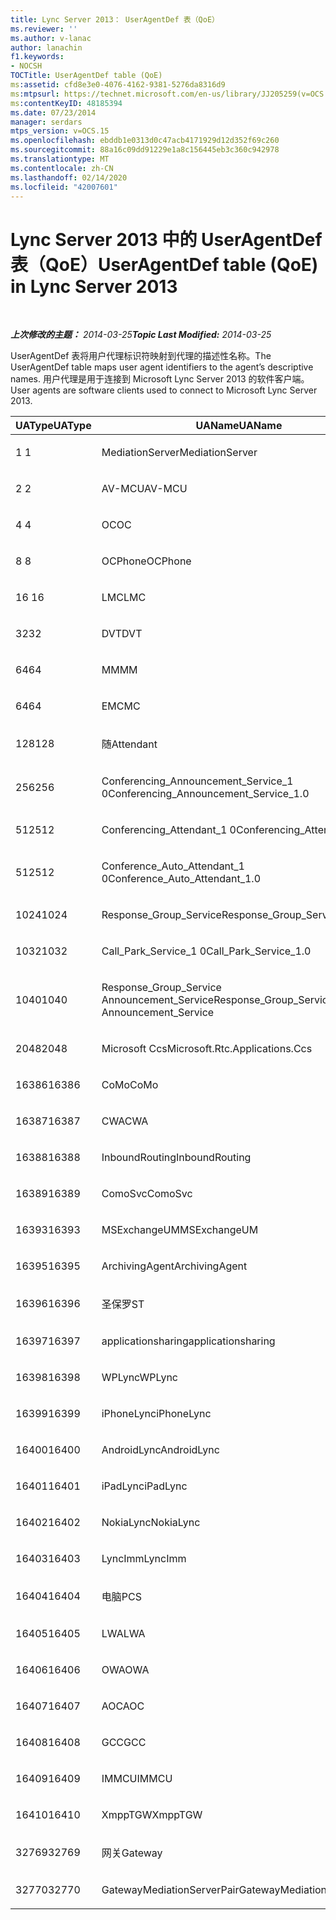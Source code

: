 ```yaml
---
title: Lync Server 2013： UserAgentDef 表（QoE）
ms.reviewer: ''
ms.author: v-lanac
author: lanachin
f1.keywords:
- NOCSH
TOCTitle: UserAgentDef table (QoE)
ms:assetid: cfd8e3e0-4076-4162-9381-5276da8316d9
ms:mtpsurl: https://technet.microsoft.com/en-us/library/JJ205259(v=OCS.15)
ms:contentKeyID: 48185394
ms.date: 07/23/2014
manager: serdars
mtps_version: v=OCS.15
ms.openlocfilehash: ebddb1e0313d0c47acb4171929d12d352f69c260
ms.sourcegitcommit: 88a16c09dd91229e1a8c156445eb3c360c942978
ms.translationtype: MT
ms.contentlocale: zh-CN
ms.lasthandoff: 02/14/2020
ms.locfileid: "42007601"
---
```

<div data-xmlns="http://www.w3.org/1999/xhtml">

<div class="topic" data-xmlns="http://www.w3.org/1999/xhtml" data-msxsl="urn:schemas-microsoft-com:xslt" data-cs="http://msdn.microsoft.com/">

<div data-asp="http://msdn2.microsoft.com/asp">

# <a name="useragentdef-table-qoe-in-lync-server-2013"></a><span data-ttu-id="52c86-102">Lync Server 2013 中的 UserAgentDef 表（QoE）</span><span class="sxs-lookup"><span data-stu-id="52c86-102">UserAgentDef table (QoE) in Lync Server 2013</span></span>

</div>

<div id="mainSection">

<div id="mainBody">

<span> </span>

<span data-ttu-id="52c86-103">_**上次修改的主题：** 2014-03-25_</span><span class="sxs-lookup"><span data-stu-id="52c86-103">_**Topic Last Modified:** 2014-03-25_</span></span>

<span data-ttu-id="52c86-104">UserAgentDef 表将用户代理标识符映射到代理的描述性名称。</span><span class="sxs-lookup"><span data-stu-id="52c86-104">The UserAgentDef table maps user agent identifiers to the agent’s descriptive names.</span></span> <span data-ttu-id="52c86-105">用户代理是用于连接到 Microsoft Lync Server 2013 的软件客户端。</span><span class="sxs-lookup"><span data-stu-id="52c86-105">User agents are software clients used to connect to Microsoft Lync Server 2013.</span></span>


<table>
<colgroup>
<col style="width: 33%" />
<col style="width: 33%" />
<col style="width: 33%" />
</colgroup>
<thead>
<tr class="header">
<th><span data-ttu-id="52c86-106">UAType</span><span class="sxs-lookup"><span data-stu-id="52c86-106">UAType</span></span></th>
<th><span data-ttu-id="52c86-107">UAName</span><span class="sxs-lookup"><span data-stu-id="52c86-107">UAName</span></span></th>
<th><span data-ttu-id="52c86-108">UACategory</span><span class="sxs-lookup"><span data-stu-id="52c86-108">UACategory</span></span></th>
</tr>
</thead>
<tbody>
<tr class="odd">
<td><p><span data-ttu-id="52c86-109">1 </span><span class="sxs-lookup"><span data-stu-id="52c86-109">1</span></span></p></td>
<td><p><span data-ttu-id="52c86-110">MediationServer</span><span class="sxs-lookup"><span data-stu-id="52c86-110">MediationServer</span></span></p></td>
<td><p><span data-ttu-id="52c86-111">MediationServer</span><span class="sxs-lookup"><span data-stu-id="52c86-111">MediationServer</span></span></p></td>
</tr>
<tr class="even">
<td><p><span data-ttu-id="52c86-112">2 </span><span class="sxs-lookup"><span data-stu-id="52c86-112">2</span></span></p></td>
<td><p><span data-ttu-id="52c86-113">AV-MCU</span><span class="sxs-lookup"><span data-stu-id="52c86-113">AV-MCU</span></span></p></td>
<td><p><span data-ttu-id="52c86-114">AV-MCU</span><span class="sxs-lookup"><span data-stu-id="52c86-114">AV-MCU</span></span></p></td>
</tr>
<tr class="odd">
<td><p><span data-ttu-id="52c86-115">4 </span><span class="sxs-lookup"><span data-stu-id="52c86-115">4</span></span></p></td>
<td><p><span data-ttu-id="52c86-116">OC</span><span class="sxs-lookup"><span data-stu-id="52c86-116">OC</span></span></p></td>
<td><p><span data-ttu-id="52c86-117">OC</span><span class="sxs-lookup"><span data-stu-id="52c86-117">OC</span></span></p></td>
</tr>
<tr class="even">
<td><p><span data-ttu-id="52c86-118">8 </span><span class="sxs-lookup"><span data-stu-id="52c86-118">8</span></span></p></td>
<td><p><span data-ttu-id="52c86-119">OCPhone</span><span class="sxs-lookup"><span data-stu-id="52c86-119">OCPhone</span></span></p></td>
<td><p><span data-ttu-id="52c86-120">OCPhone</span><span class="sxs-lookup"><span data-stu-id="52c86-120">OCPhone</span></span></p></td>
</tr>
<tr class="odd">
<td><p><span data-ttu-id="52c86-121">16 </span><span class="sxs-lookup"><span data-stu-id="52c86-121">16</span></span></p></td>
<td><p><span data-ttu-id="52c86-122">LMC</span><span class="sxs-lookup"><span data-stu-id="52c86-122">LMC</span></span></p></td>
<td><p><span data-ttu-id="52c86-123">LMC</span><span class="sxs-lookup"><span data-stu-id="52c86-123">LMC</span></span></p></td>
</tr>
<tr class="even">
<td><p><span data-ttu-id="52c86-124">32</span><span class="sxs-lookup"><span data-stu-id="52c86-124">32</span></span></p></td>
<td><p><span data-ttu-id="52c86-125">DVT</span><span class="sxs-lookup"><span data-stu-id="52c86-125">DVT</span></span></p></td>
<td><p><span data-ttu-id="52c86-126">DVT</span><span class="sxs-lookup"><span data-stu-id="52c86-126">DVT</span></span></p></td>
</tr>
<tr class="odd">
<td><p><span data-ttu-id="52c86-127">64</span><span class="sxs-lookup"><span data-stu-id="52c86-127">64</span></span></p></td>
<td><p><span data-ttu-id="52c86-128">MM</span><span class="sxs-lookup"><span data-stu-id="52c86-128">MM</span></span></p></td>
<td><p><span data-ttu-id="52c86-129">MM</span><span class="sxs-lookup"><span data-stu-id="52c86-129">MM</span></span></p></td>
</tr>
<tr class="even">
<td><p><span data-ttu-id="52c86-130">64</span><span class="sxs-lookup"><span data-stu-id="52c86-130">64</span></span></p></td>
<td><p><span data-ttu-id="52c86-131">EMC</span><span class="sxs-lookup"><span data-stu-id="52c86-131">MC</span></span></p></td>
<td><p><span data-ttu-id="52c86-132">MM</span><span class="sxs-lookup"><span data-stu-id="52c86-132">MM</span></span></p></td>
</tr>
<tr class="odd">
<td><p><span data-ttu-id="52c86-133">128</span><span class="sxs-lookup"><span data-stu-id="52c86-133">128</span></span></p></td>
<td><p><span data-ttu-id="52c86-134">随</span><span class="sxs-lookup"><span data-stu-id="52c86-134">Attendant</span></span></p></td>
<td><p><span data-ttu-id="52c86-135">随</span><span class="sxs-lookup"><span data-stu-id="52c86-135">Attendant</span></span></p></td>
</tr>
<tr class="even">
<td><p><span data-ttu-id="52c86-136">256</span><span class="sxs-lookup"><span data-stu-id="52c86-136">256</span></span></p></td>
<td><p><span data-ttu-id="52c86-137">Conferencing_Announcement_Service_1 0</span><span class="sxs-lookup"><span data-stu-id="52c86-137">Conferencing_Announcement_Service_1.0</span></span></p></td>
<td><p><span data-ttu-id="52c86-138">CAS</span><span class="sxs-lookup"><span data-stu-id="52c86-138">CAS</span></span></p></td>
</tr>
<tr class="odd">
<td><p><span data-ttu-id="52c86-139">512</span><span class="sxs-lookup"><span data-stu-id="52c86-139">512</span></span></p></td>
<td><p><span data-ttu-id="52c86-140">Conferencing_Attendant_1 0</span><span class="sxs-lookup"><span data-stu-id="52c86-140">Conferencing_Attendant_1.0</span></span></p></td>
<td><p><span data-ttu-id="52c86-141">CAA</span><span class="sxs-lookup"><span data-stu-id="52c86-141">CAA</span></span></p></td>
</tr>
<tr class="even">
<td><p><span data-ttu-id="52c86-142">512</span><span class="sxs-lookup"><span data-stu-id="52c86-142">512</span></span></p></td>
<td><p><span data-ttu-id="52c86-143">Conference_Auto_Attendant_1 0</span><span class="sxs-lookup"><span data-stu-id="52c86-143">Conference_Auto_Attendant_1.0</span></span></p></td>
<td><p><span data-ttu-id="52c86-144">CAA</span><span class="sxs-lookup"><span data-stu-id="52c86-144">CAA</span></span></p></td>
</tr>
<tr class="odd">
<td><p><span data-ttu-id="52c86-145">1024</span><span class="sxs-lookup"><span data-stu-id="52c86-145">1024</span></span></p></td>
<td><p><span data-ttu-id="52c86-146">Response_Group_Service</span><span class="sxs-lookup"><span data-stu-id="52c86-146">Response_Group_Service</span></span></p></td>
<td><p><span data-ttu-id="52c86-147">RGS</span><span class="sxs-lookup"><span data-stu-id="52c86-147">RGS</span></span></p></td>
</tr>
<tr class="even">
<td><p><span data-ttu-id="52c86-148">1032</span><span class="sxs-lookup"><span data-stu-id="52c86-148">1032</span></span></p></td>
<td><p><span data-ttu-id="52c86-149">Call_Park_Service_1 0</span><span class="sxs-lookup"><span data-stu-id="52c86-149">Call_Park_Service_1.0</span></span></p></td>
<td><p><span data-ttu-id="52c86-150">CPS</span><span class="sxs-lookup"><span data-stu-id="52c86-150">CPS</span></span></p></td>
</tr>
<tr class="odd">
<td><p><span data-ttu-id="52c86-151">1040</span><span class="sxs-lookup"><span data-stu-id="52c86-151">1040</span></span></p></td>
<td><p><span data-ttu-id="52c86-152">Response_Group_Service Announcement_Service</span><span class="sxs-lookup"><span data-stu-id="52c86-152">Response_Group_Service Announcement_Service</span></span></p></td>
<td><p><span data-ttu-id="52c86-153">AS</span><span class="sxs-lookup"><span data-stu-id="52c86-153">AS</span></span></p></td>
</tr>
<tr class="even">
<td><p><span data-ttu-id="52c86-154">2048</span><span class="sxs-lookup"><span data-stu-id="52c86-154">2048</span></span></p></td>
<td><p><span data-ttu-id="52c86-155">Microsoft Ccs</span><span class="sxs-lookup"><span data-stu-id="52c86-155">Microsoft.Rtc.Applications.Ccs</span></span></p></td>
<td><p><span data-ttu-id="52c86-156">CCS</span><span class="sxs-lookup"><span data-stu-id="52c86-156">CCS</span></span></p></td>
</tr>
<tr class="odd">
<td><p><span data-ttu-id="52c86-157">16386</span><span class="sxs-lookup"><span data-stu-id="52c86-157">16386</span></span></p></td>
<td><p><span data-ttu-id="52c86-158">CoMo</span><span class="sxs-lookup"><span data-stu-id="52c86-158">CoMo</span></span></p></td>
<td><p><span data-ttu-id="52c86-159">CoMo</span><span class="sxs-lookup"><span data-stu-id="52c86-159">CoMo</span></span></p></td>
</tr>
<tr class="even">
<td><p><span data-ttu-id="52c86-160">16387</span><span class="sxs-lookup"><span data-stu-id="52c86-160">16387</span></span></p></td>
<td><p><span data-ttu-id="52c86-161">CWA</span><span class="sxs-lookup"><span data-stu-id="52c86-161">CWA</span></span></p></td>
<td><p><span data-ttu-id="52c86-162">CWA</span><span class="sxs-lookup"><span data-stu-id="52c86-162">CWA</span></span></p></td>
</tr>
<tr class="odd">
<td><p><span data-ttu-id="52c86-163">16388</span><span class="sxs-lookup"><span data-stu-id="52c86-163">16388</span></span></p></td>
<td><p><span data-ttu-id="52c86-164">InboundRouting</span><span class="sxs-lookup"><span data-stu-id="52c86-164">InboundRouting</span></span></p></td>
<td><p><span data-ttu-id="52c86-165">InboundRouting</span><span class="sxs-lookup"><span data-stu-id="52c86-165">InboundRouting</span></span></p></td>
</tr>
<tr class="even">
<td><p><span data-ttu-id="52c86-166">16389</span><span class="sxs-lookup"><span data-stu-id="52c86-166">16389</span></span></p></td>
<td><p><span data-ttu-id="52c86-167">ComoSvc</span><span class="sxs-lookup"><span data-stu-id="52c86-167">ComoSvc</span></span></p></td>
<td><p><span data-ttu-id="52c86-168">ComoSvc</span><span class="sxs-lookup"><span data-stu-id="52c86-168">ComoSvc</span></span></p></td>
</tr>
<tr class="odd">
<td><p><span data-ttu-id="52c86-169">16393</span><span class="sxs-lookup"><span data-stu-id="52c86-169">16393</span></span></p></td>
<td><p><span data-ttu-id="52c86-170">MSExchangeUM</span><span class="sxs-lookup"><span data-stu-id="52c86-170">MSExchangeUM</span></span></p></td>
<td><p><span data-ttu-id="52c86-171">ExUM</span><span class="sxs-lookup"><span data-stu-id="52c86-171">ExUM</span></span></p></td>
</tr>
<tr class="even">
<td><p><span data-ttu-id="52c86-172">16395</span><span class="sxs-lookup"><span data-stu-id="52c86-172">16395</span></span></p></td>
<td><p><span data-ttu-id="52c86-173">ArchivingAgent</span><span class="sxs-lookup"><span data-stu-id="52c86-173">ArchivingAgent</span></span></p></td>
<td><p><span data-ttu-id="52c86-174">ARCHAGENT</span><span class="sxs-lookup"><span data-stu-id="52c86-174">ARCHAGENT</span></span></p></td>
</tr>
<tr class="odd">
<td><p><span data-ttu-id="52c86-175">16396</span><span class="sxs-lookup"><span data-stu-id="52c86-175">16396</span></span></p></td>
<td><p><span data-ttu-id="52c86-176">圣保罗</span><span class="sxs-lookup"><span data-stu-id="52c86-176">ST</span></span></p></td>
<td><p><span data-ttu-id="52c86-177">圣保罗</span><span class="sxs-lookup"><span data-stu-id="52c86-177">ST</span></span></p></td>
</tr>
<tr class="even">
<td><p><span data-ttu-id="52c86-178">16397</span><span class="sxs-lookup"><span data-stu-id="52c86-178">16397</span></span></p></td>
<td><p><span data-ttu-id="52c86-179">applicationsharing</span><span class="sxs-lookup"><span data-stu-id="52c86-179">applicationsharing</span></span></p></td>
<td><p><span data-ttu-id="52c86-180">ASMCU</span><span class="sxs-lookup"><span data-stu-id="52c86-180">ASMCU</span></span></p></td>
</tr>
<tr class="odd">
<td><p><span data-ttu-id="52c86-181">16398</span><span class="sxs-lookup"><span data-stu-id="52c86-181">16398</span></span></p></td>
<td><p><span data-ttu-id="52c86-182">WPLync</span><span class="sxs-lookup"><span data-stu-id="52c86-182">WPLync</span></span></p></td>
<td><p><span data-ttu-id="52c86-183">WPLync</span><span class="sxs-lookup"><span data-stu-id="52c86-183">WPLync</span></span></p></td>
</tr>
<tr class="even">
<td><p><span data-ttu-id="52c86-184">16399</span><span class="sxs-lookup"><span data-stu-id="52c86-184">16399</span></span></p></td>
<td><p><span data-ttu-id="52c86-185">iPhoneLync</span><span class="sxs-lookup"><span data-stu-id="52c86-185">iPhoneLync</span></span></p></td>
<td><p><span data-ttu-id="52c86-186">iPhoneLync</span><span class="sxs-lookup"><span data-stu-id="52c86-186">iPhoneLync</span></span></p></td>
</tr>
<tr class="odd">
<td><p><span data-ttu-id="52c86-187">16400</span><span class="sxs-lookup"><span data-stu-id="52c86-187">16400</span></span></p></td>
<td><p><span data-ttu-id="52c86-188">AndroidLync</span><span class="sxs-lookup"><span data-stu-id="52c86-188">AndroidLync</span></span></p></td>
<td><p><span data-ttu-id="52c86-189">AndroidLync</span><span class="sxs-lookup"><span data-stu-id="52c86-189">AndroidLync</span></span></p></td>
</tr>
<tr class="even">
<td><p><span data-ttu-id="52c86-190">16401</span><span class="sxs-lookup"><span data-stu-id="52c86-190">16401</span></span></p></td>
<td><p><span data-ttu-id="52c86-191">iPadLync</span><span class="sxs-lookup"><span data-stu-id="52c86-191">iPadLync</span></span></p></td>
<td><p><span data-ttu-id="52c86-192">iPadLync</span><span class="sxs-lookup"><span data-stu-id="52c86-192">iPadLync</span></span></p></td>
</tr>
<tr class="odd">
<td><p><span data-ttu-id="52c86-193">16402</span><span class="sxs-lookup"><span data-stu-id="52c86-193">16402</span></span></p></td>
<td><p><span data-ttu-id="52c86-194">NokiaLync</span><span class="sxs-lookup"><span data-stu-id="52c86-194">NokiaLync</span></span></p></td>
<td><p><span data-ttu-id="52c86-195">NokiaLync</span><span class="sxs-lookup"><span data-stu-id="52c86-195">NokiaLync</span></span></p></td>
</tr>
<tr class="even">
<td><p><span data-ttu-id="52c86-196">16403</span><span class="sxs-lookup"><span data-stu-id="52c86-196">16403</span></span></p></td>
<td><p><span data-ttu-id="52c86-197">LyncImm</span><span class="sxs-lookup"><span data-stu-id="52c86-197">LyncImm</span></span></p></td>
<td><p><span data-ttu-id="52c86-198">LyncImm</span><span class="sxs-lookup"><span data-stu-id="52c86-198">LyncImm</span></span></p></td>
</tr>
<tr class="odd">
<td><p><span data-ttu-id="52c86-199">16404</span><span class="sxs-lookup"><span data-stu-id="52c86-199">16404</span></span></p></td>
<td><p><span data-ttu-id="52c86-200">电脑</span><span class="sxs-lookup"><span data-stu-id="52c86-200">PCS</span></span></p></td>
<td><p><span data-ttu-id="52c86-201">电脑</span><span class="sxs-lookup"><span data-stu-id="52c86-201">PCS</span></span></p></td>
</tr>
<tr class="even">
<td><p><span data-ttu-id="52c86-202">16405</span><span class="sxs-lookup"><span data-stu-id="52c86-202">16405</span></span></p></td>
<td><p><span data-ttu-id="52c86-203">LWA</span><span class="sxs-lookup"><span data-stu-id="52c86-203">LWA</span></span></p></td>
<td><p><span data-ttu-id="52c86-204">LWA</span><span class="sxs-lookup"><span data-stu-id="52c86-204">LWA</span></span></p></td>
</tr>
<tr class="odd">
<td><p><span data-ttu-id="52c86-205">16406</span><span class="sxs-lookup"><span data-stu-id="52c86-205">16406</span></span></p></td>
<td><p><span data-ttu-id="52c86-206">OWA</span><span class="sxs-lookup"><span data-stu-id="52c86-206">OWA</span></span></p></td>
<td><p><span data-ttu-id="52c86-207">OWA</span><span class="sxs-lookup"><span data-stu-id="52c86-207">OWA</span></span></p></td>
</tr>
<tr class="even">
<td><p><span data-ttu-id="52c86-208">16407</span><span class="sxs-lookup"><span data-stu-id="52c86-208">16407</span></span></p></td>
<td><p><span data-ttu-id="52c86-209">AOC</span><span class="sxs-lookup"><span data-stu-id="52c86-209">AOC</span></span></p></td>
<td><p><span data-ttu-id="52c86-210">AOC</span><span class="sxs-lookup"><span data-stu-id="52c86-210">AOC</span></span></p></td>
</tr>
<tr class="odd">
<td><p><span data-ttu-id="52c86-211">16408</span><span class="sxs-lookup"><span data-stu-id="52c86-211">16408</span></span></p></td>
<td><p><span data-ttu-id="52c86-212">GCC</span><span class="sxs-lookup"><span data-stu-id="52c86-212">GCC</span></span></p></td>
<td><p><span data-ttu-id="52c86-213">GCC</span><span class="sxs-lookup"><span data-stu-id="52c86-213">GCC</span></span></p></td>
</tr>
<tr class="even">
<td><p><span data-ttu-id="52c86-214">16409</span><span class="sxs-lookup"><span data-stu-id="52c86-214">16409</span></span></p></td>
<td><p><span data-ttu-id="52c86-215">IMMCU</span><span class="sxs-lookup"><span data-stu-id="52c86-215">IMMCU</span></span></p></td>
<td><p><span data-ttu-id="52c86-216">IMMCU</span><span class="sxs-lookup"><span data-stu-id="52c86-216">IMMCU</span></span></p></td>
</tr>
<tr class="odd">
<td><p><span data-ttu-id="52c86-217">16410</span><span class="sxs-lookup"><span data-stu-id="52c86-217">16410</span></span></p></td>
<td><p><span data-ttu-id="52c86-218">XmppTGW</span><span class="sxs-lookup"><span data-stu-id="52c86-218">XmppTGW</span></span></p></td>
<td><p><span data-ttu-id="52c86-219">XmppGateway</span><span class="sxs-lookup"><span data-stu-id="52c86-219">XmppGateway</span></span></p></td>
</tr>
<tr class="even">
<td><p><span data-ttu-id="52c86-220">32769</span><span class="sxs-lookup"><span data-stu-id="52c86-220">32769</span></span></p></td>
<td><p><span data-ttu-id="52c86-221">网关</span><span class="sxs-lookup"><span data-stu-id="52c86-221">Gateway</span></span></p></td>
<td><p><span data-ttu-id="52c86-222">网关</span><span class="sxs-lookup"><span data-stu-id="52c86-222">Gateway</span></span></p></td>
</tr>
<tr class="odd">
<td><p><span data-ttu-id="52c86-223">32770</span><span class="sxs-lookup"><span data-stu-id="52c86-223">32770</span></span></p></td>
<td><p><span data-ttu-id="52c86-224">GatewayMediationServerPair</span><span class="sxs-lookup"><span data-stu-id="52c86-224">GatewayMediationServerPair</span></span></p></td>
<td><p><span data-ttu-id="52c86-225">GatewayMediationServerPair</span><span class="sxs-lookup"><span data-stu-id="52c86-225">GatewayMediationServerPair</span></span></p></td>
</tr>
</tbody>
</table>


</div>

<span> </span>

</div>

</div>

</div>

